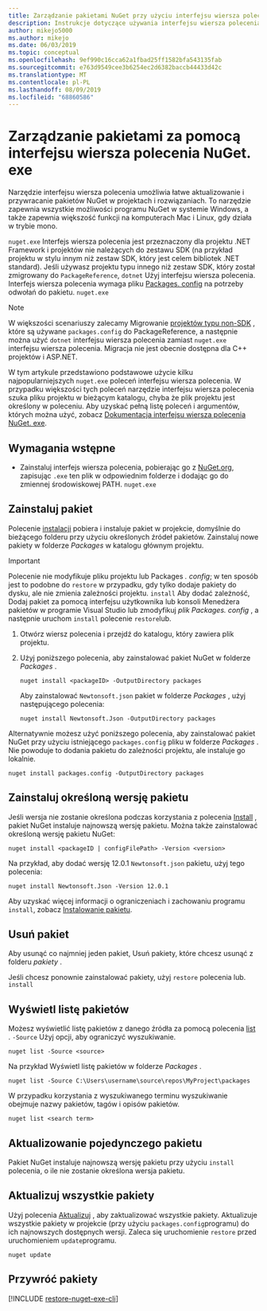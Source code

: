 ```yaml
---
title: Zarządzanie pakietami NuGet przy użyciu interfejsu wiersza polecenia NuGet. exe
description: Instrukcje dotyczące używania interfejsu wiersza polecenia NuGet. exe do pracy z pakietami NuGet.
author: mikejo5000
ms.author: mikejo
ms.date: 06/03/2019
ms.topic: conceptual
ms.openlocfilehash: 9ef990c16cca62a1fbad25ff1582bfa543135fab
ms.sourcegitcommit: e763d9549cee3b6254ec2d6382baccb44433d42c
ms.translationtype: MT
ms.contentlocale: pl-PL
ms.lasthandoff: 08/09/2019
ms.locfileid: "68860586"
---
```

# <a name="manage-packages-using-the-nugetexe-cli"></a>Zarządzanie pakietami za pomocą interfejsu wiersza polecenia NuGet. exe

Narzędzie interfejsu wiersza polecenia umożliwia łatwe aktualizowanie i przywracanie pakietów NuGet w projektach i rozwiązaniach. To narzędzie zapewnia wszystkie możliwości programu NuGet w systemie Windows, a także zapewnia większość funkcji na komputerach Mac i Linux, gdy działa w trybie mono.

`nuget.exe` Interfejs wiersza polecenia jest przeznaczony dla projektu .NET Framework i projektów nie należących do zestawu SDK (na przykład projektu w stylu innym niż zestaw SDK, który jest celem bibliotek .NET standard). Jeśli używasz projektu typu innego niż zestaw SDK, który został zmigrowany do `PackageReference`, `dotnet` Użyj interfejsu wiersza polecenia. Interfejs wiersza polecenia wymaga pliku [Packages. config](../reference/packages-config.md) na potrzeby odwołań do pakietu. `nuget.exe`

> [!NOTE]
> W większości scenariuszy zalecamy Migrowanie [projektów typu non-SDK](../reference/migrate-packages-config-to-package-reference.md) , które są używane `packages.config` do PackageReference, a następnie można użyć `dotnet` interfejsu wiersza polecenia zamiast `nuget.exe` interfejsu wiersza polecenia. Migracja nie jest obecnie dostępna dla C++ projektów i ASP.NET.

W tym artykule przedstawiono podstawowe użycie kilku najpopularniejszych `nuget.exe` poleceń interfejsu wiersza polecenia. W przypadku większości tych poleceń narzędzie interfejsu wiersza polecenia szuka pliku projektu w bieżącym katalogu, chyba że plik projektu jest określony w poleceniu. Aby uzyskać pełną listę poleceń i argumentów, których można użyć, zobacz [Dokumentacja interfejsu wiersza polecenia NuGet. exe](../reference/nuget-exe-cli-reference.md).

## <a name="prerequisites"></a>Wymagania wstępne

- Zainstaluj interfejs wiersza polecenia, pobierając go z [NuGet.org](https://dist.nuget.org/win-x86-commandline/latest/nuget.exe), zapisując `.exe` ten plik w odpowiednim folderze i dodając go do zmiennej środowiskowej PATH. `nuget.exe`

## <a name="install-a-package"></a>Zainstaluj pakiet

Polecenie [instalacji](../reference/cli-reference/cli-ref-install.md) pobiera i instaluje pakiet w projekcie, domyślnie do bieżącego folderu przy użyciu określonych źródeł pakietów. Zainstaluj nowe pakiety w folderze *Packages* w katalogu głównym projektu.

> [!IMPORTANT]
> Polecenie nie modyfikuje pliku projektu lub Packages *. config*; w ten sposób jest to podobne do `restore` w przypadku, gdy tylko dodaje pakiety do dysku, ale nie zmienia zależności projektu. `install` Aby dodać zależność, Dodaj pakiet za pomocą interfejsu użytkownika lub konsoli Menedżera pakietów w programie Visual Studio lub zmodyfikuj *plik Packages. config* , a następnie uruchom `install` polecenie `restore`lub.

1. Otwórz wiersz polecenia i przejdź do katalogu, który zawiera plik projektu.

2. Użyj poniższego polecenia, aby zainstalować pakiet NuGet w folderze *Packages* .

    ```cli
    nuget install <packageID> -OutputDirectory packages
    ```

    Aby zainstalować `Newtonsoft.json` pakiet w folderze *Packages* , użyj następującego polecenia:

    ```cli
    nuget install Newtonsoft.Json -OutputDirectory packages
    ```

Alternatywnie możesz użyć poniższego polecenia, aby zainstalować pakiet NuGet przy użyciu istniejącego `packages.config` pliku w folderze *Packages* . Nie powoduje to dodania pakietu do zależności projektu, ale instaluje go lokalnie.

```cli
nuget install packages.config -OutputDirectory packages
```

## <a name="install-a-specific-version-of-a-package"></a>Zainstaluj określoną wersję pakietu

Jeśli wersja nie zostanie określona podczas korzystania z polecenia [Install](../reference/cli-reference/cli-ref-install.md) , pakiet NuGet instaluje najnowszą wersję pakietu. Można także zainstalować określoną wersję pakietu NuGet:

```cli
nuget install <packageID | configFilePath> -Version <version>
```

Na przykład, aby dodać wersję 12.0.1 `Newtonsoft.json` pakietu, użyj tego polecenia:

```cli
nuget install Newtonsoft.Json -Version 12.0.1
```

Aby uzyskać więcej informacji o ograniczeniach i zachowaniu programu `install`, zobacz [Instalowanie pakietu](#install-a-package).

## <a name="remove-a-package"></a>Usuń pakiet

Aby usunąć co najmniej jeden pakiet, Usuń pakiety, które chcesz usunąć z folderu *pakiety* .

Jeśli chcesz ponownie zainstalować pakiety, użyj `restore` polecenia lub. `install`

## <a name="list-packages"></a>Wyświetl listę pakietów

Możesz wyświetlić listę pakietów z danego źródła za pomocą polecenia [list](../reference/cli-reference/cli-ref-list.md) . `-Source` Użyj opcji, aby ograniczyć wyszukiwanie.

```cli
nuget list -Source <source>
```

Na przykład Wyświetl listę pakietów w folderze *Packages* .

```cli
nuget list -Source C:\Users\username\source\repos\MyProject\packages
```

W przypadku korzystania z wyszukiwanego terminu wyszukiwanie obejmuje nazwy pakietów, tagów i opisów pakietów.

```cli
nuget list <search term>
```

## <a name="update-an-individual-package"></a>Aktualizowanie pojedynczego pakietu

Pakiet NuGet instaluje najnowszą wersję pakietu przy użyciu `install` polecenia, o ile nie zostanie określona wersja pakietu.

## <a name="update-all-packages"></a>Aktualizuj wszystkie pakiety

Użyj polecenia [Aktualizuj](../reference/cli-reference/cli-ref-update.md) , aby zaktualizować wszystkie pakiety. Aktualizuje wszystkie pakiety w projekcie (przy użyciu `packages.config`programu) do ich najnowszych dostępnych wersji. Zaleca się uruchomienie `restore` przed uruchomieniem `update`programu.

```cli
nuget update
```

## <a name="restore-packages"></a>Przywróć pakiety

[!INCLUDE [restore-nuget-exe-cli](includes/restore-nuget-exe-cli.md)]
